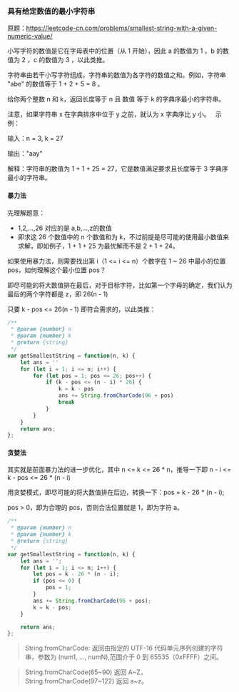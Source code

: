 ### 具有给定数值的最小字符串

原题：https://leetcode-cn.com/problems/smallest-string-with-a-given-numeric-value/

小写字符的数值是它在字母表中的位置（从 1 开始），因此 a 的数值为 1 ，b 的数值为 2 ，c 的数值为 3 ，以此类推。

字符串由若干小写字符组成，字符串的数值为各字符的数值之和。例如，字符串 "abe" 的数值等于 1 + 2 + 5 = 8 。

给你两个整数 n 和 k，返回长度等于 n 且 数值 等于 k 的字典序最小的字符串。

注意，如果字符串 x 在字典排序中位于 y 之前，就认为 x 字典序比 y 小。
 
示例：

输入：n = 3, k = 27

输出："aay"

解释：字符串的数值为 1 + 1 + 25 = 27，它是数值满足要求且长度等于 3 字典序最小的字符串。

#### 暴力法
先理解题意：
- 1,2,...,26 对应的是 a,b,...,z的数值
- 即求这 26 个数值中的 n 个数值和为 k，不过前提是尽可能的使用最小数值来求解，即如例子，1 + 1 + 25 为最优解而不是 2 + 1 + 24。

如果使用暴力法，则需要找出第 i（1 <= i <= n）个数字在 1 ~ 26 中最小的位置 pos，如何理解这个最小位置 pos？

即尽可能的将大数值排在最后，对于目标字符，比如第一个字母的确定，我们认为最后的两个字符都是 z，即 26(n - 1)

只要 k - pos <= 26(n - 1) 即符合需求的，以此类推：

```js
/**
 * @param {number} n
 * @param {number} k
 * @return {string}
 */
var getSmallestString = function(n, k) {
    let ans = ''
    for (let i = 1; i <= n; i++) {
        for (let pos = 1; pos <= 26; pos++) {
            if (k - pos <= (n - i) * 26) {
                k = k - pos
                ans += String.fromCharCode(96 + pos)
                break
            }
        }
    }
    return ans;
};
```

#### 贪婪法
其实就是前面暴力法的进一步优化，其中 n <= k <= 26 * n，推导一下即 n - i <= k - pos <= 26 * (n - i)

用贪婪模式，即尽可能的将大数值排在后边，转换一下：pos = k - 26 * (n - i);

pos > 0，即为合理的 pos，否则合法位置就是 1，即为字符 a。

```js
/**
 * @param {number} n
 * @param {number} k
 * @return {string}
 */
var getSmallestString = function(n, k) {
    let ans = '';
    for (let i = 1; i <= n; i++) {
        let pos = k - 26 * (n - i);
        if (pos <= 0) {
            pos = 1;    
        } 
        ans += String.fromCharCode(96 + pos);
        k = k - pos;
    }

    return ans;
};
```

> String.fromCharCode: 返回由指定的 UTF-16 代码单元序列创建的字符串，参数为 (num1, ..., numN),范围介于 0 到 65535（0xFFFF）之间。

> String.fromCharCode(65~90) 返回 A~Z，String.fromCharCode(97~122) 返回 a~z。